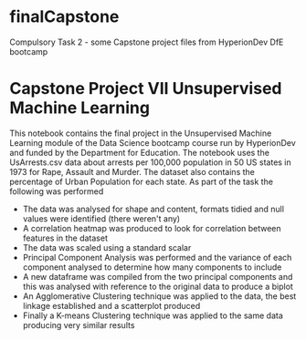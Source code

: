 # finalCapstone
Compulsory Task 2 - some Capstone project files from HyperionDev DfE bootcamp

# Capstone Project VII Unsupervised Machine Learning
This notebook contains the final project in the Unsupervised Machine Learning module of the Data Science bootcamp course run by HyperionDev
and funded by the Department for Education.
The notebook uses the UsArrests.csv data about arrests per 100,000 population in 50 US states in 1973 for Rape, Assault and Murder.  The 
dataset also contains the percentage of Urban Population for each state.
As part of the task the following was performed
* The data was analysed for shape and content, formats tidied and null values were identified (there weren't any)
* A correlation heatmap was produced to look for correlation between features in the dataset
* The data was scaled using a standard scalar
* Principal Component Analysis was performed and the variance of each component analysed to determine how many components to include
* A new dataframe was compiled from the two principal components and this was analysed with reference to the original data to produce 
a biplot
* An Agglomerative Clustering technique was applied to the data, the best linkage established and a scatterplot produced
* Finally a K-means Clustering technique was applied to the same data producing very similar results
